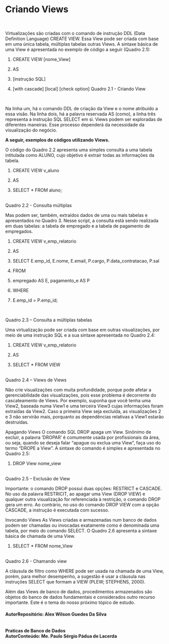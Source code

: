 <h1>Criando Views</h1><br>


Virtualizações são criadas com o comando de instrução DDL (Data Definition Language) CREATE VIEW. Essa View pode ser criada com base em uma única tabela, múltiplas tabelas outras Views. A sintaxe básica de uma View é apresentada no exemplo de código a seguir (Quadro 2.1):

1. CREATE VIEW [nome_View]

2. AS

3. [instrução SQL]

4. [with cascade] [local] [check option]
Quadro 2.1 - Criando View
<br>


Na linha um, há o comando DDL de criação da View e o nome atribuído a essa visão. Na linha dois, há a palavra reservada AS (como), a linha três representa a instrução SQL SELECT em si. Views podem ser exploradas de diferentes maneiras. Esse processo dependerá da necessidade da visualização do negócio.

<strong>A seguir, exemplos de códigos utilizando Views.</strong>


O código do Quadro 2.2 apresenta uma simples consulta a uma tabela intitulada como ALUNO, cujo objetivo é extrair todas as informações da tabela.

1. CREATE VIEW v_aluno

2. AS

3. SELECT * FROM aluno;
<br>
Quadro 2.2 - Consulta múltiplas

Mas podem ser, também, extraídos dados de uma ou mais tabelas e apresentados no Quadro 3. Nesse script, a consulta está sendo realizada em duas tabelas: a tabela de empregado e a tabela de pagamento de empregados.

1. CREATE VIEW v_emp_relatorio

2. AS

3. SELECT E.emp_id, E.nome, E.email, P.cargo, P.data_contratacao, P.sal

4. FROM

5. empregado AS E, pagamento_e AS P

6. WHERE

7. E.emp_id = P.emp_id;
<br>


Quadro 2.3 – Consulta a múltiplas tabelas<br>

Uma virtualização pode ser criada com base em outras visualizações, por meio de uma instrução SQL e a sua sintaxe apresentada no Quadro 2.4:

1. CREATE VIEW v_emp_relatorio

2. AS

3. SELECT * FROM VIEW
<br>
Quadro 2.4 – Views de Views <br>

Não crie visualizações com muita profundidade, porque pode afetar a gerenciabilidade das visualizações, pois esse problema é decorrente do cascateamento de Views. Por exemplo, suponha que você tenha uma View2, baseada numa View1 e uma terceira View3 cujas informações foram extraídas da View2. Caso a primeira View seja excluída, as visualizações 2 e 3 não servirão mais, porquanto as dependências relativas a View1 estarão destruídas.

Apagando Views
O comando SQL DROP apaga um View. Sinônimo de excluir, a palavra ‘DROPAR’ é comumente usada por profissionais da área, ou seja, quando se deseja falar “apague ou exclua uma View”, faça uso do termo “DROPE a View”. A sintaxe do comando é simples e apresentada no Quadro 2.5:

1. DROP View nome_view 
<br>
Quadro 2.5 – Exclusão de View<br>

Importante: o comando DROP possui duas opções: RESTRICT e CASCADE. No uso da palavra RESTRICIT, ao apagar uma View (DROP VIEW) e qualquer outra visualização for referenciada à restrição, o comando DROP gera um erro. Ao contrário, no uso do comando DROP VIEW com a opção CASCADE, a instrução é executada com sucesso.

Invocando Views
As Views criadas e armazenadas num banco de dados podem ser chamadas ou invocadas exatamente como é denominada uma tabela, por meio do comando SELECT. O Quadro 2.6 apresenta a sintaxe básica de chamada de uma View.

1. SELECT * FROM nome_View
<br>
Quadro 2.6 - Chamando view <br>


A cláusula de filtro como WHERE pode ser usada na chamada de uma View, porém, para melhor desempenho, a sugestão é usar a cláusula nas instruções SELECT que formam a VIEW (PLEW; STEPHENS, 2000).

Além das Views de banco de dados, procedimentos armazenados são objetos do banco de dados fundamentais e considerados outro recurso importante. Este é o tema do nosso próximo tópico de estudo.

<strong> <h4> AutorRepositório: Alex Wilson Guedes Da Silva </h4><strong> <br>
<ref> Praticas de Banco de Dados </ref><br>
<ref> AutorConteúdo: Me. Paulo Sérgio Pádua de Lacerda </ref>
